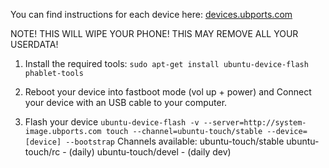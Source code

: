 You can find instructions for each device here: [devices.ubports.com](https://devices.ubports.com)

NOTE! THIS WILL WIPE YOUR PHONE! THIS MAY REMOVE ALL YOUR USERDATA!

1. Install the required tools:
```sudo apt-get install ubuntu-device-flash phablet-tools```

2. Reboot your device into fastboot mode (vol up + power) and Connect your device with an USB cable to your computer.

3. Flash your device
```ubuntu-device-flash -v --server=http://system-image.ubports.com touch --channel=ubuntu-touch/stable --device=[device] --bootstrap```
Channels available: ubuntu-touch/stable ubuntu-touch/rc - (daily) ubuntu-touch/devel - (daily dev)